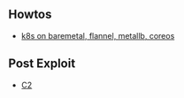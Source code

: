 ## Howtos
* [k8s on baremetal, flannel, metallb, coreos](https://www.marcolancini.it/2021/blog-kubernetes-lab-baremetal/)


## Post Exploit
* [C2](https://github.com/cyberark/kubesploit)
